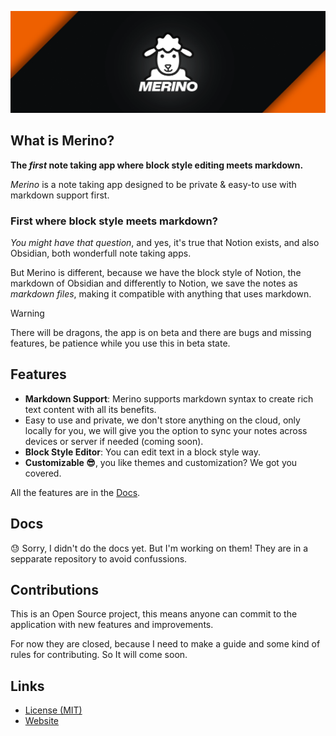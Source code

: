 ![Merino Logo](assets/banner.png)


## What is Merino?
**The _first_ note taking app where block style editing meets markdown.**

_Merino_ is a note taking app designed to be private & easy-to use with markdown support first.

### First where block style meets markdown?
_You might have that question_, and yes, it's true that Notion exists, and also Obsidian, both wonderfull note taking apps.

But Merino is different, because we have the block style of Notion, the markdown of Obsidian and differently to Notion, we save the notes as _markdown files_, making it compatible with anything that uses markdown.

> [!WARNING]
> There will be dragons, the app is on beta and there are bugs and missing features, be patience while you use this in beta state.

## Features
- **Markdown Support**: Merino supports markdown syntax to create rich text content with all its benefits.
- Easy to use and private, we don't store anything on the cloud, only locally for you, we will give you the option to sync your notes across devices or server if needed (coming soon).
- **Block Style Editor**: You can edit text in a block style way.
- **Customizable 😎**, you like themes and customization? We got you covered.

All the features are in the [Docs](#docs).

## Docs
😓 Sorry, I didn't do the docs yet. But I'm working on them! They are in a sepparate repository to avoid confussions.

## Contributions
This is an Open Source project, this means anyone can commit to the application with new features and improvements.

For now they are closed, because I need to make a guide and some kind of rules for contributing. So It will come soon.

## Links
- [License (MIT)]()
- [Website]()